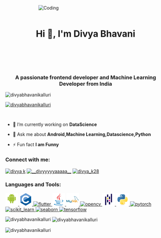 <img align="right" alt="Coding" width="400" src="https://media3.giphy.com/media/RbDKaczqWovIugyJmW/giphy.gif?cid=ecf05e47prrzuvneq1spx9dzbd9bhkpl9kfls7gxsalj9uvr&rid=giphy.gif&ct=g"><br><br>
<h1 align="center">Hi 👋, I'm Divya Bhavani</h1><br><br><br><br>
<h3 align="center">A passionate frontend developer and Machine Learning Developer from India</h3>

<p align="left"> <img src="https://komarev.com/ghpvc/?username=divyabhavanikalluri&label=Profile%20views&color=0e75b6&style=flat" alt="divyabhavanikalluri" /> </p>

<p align="left"> <a href="https://github.com/ryo-ma/github-profile-trophy"><img src="https://github-profile-trophy.vercel.app/?username=divyabhavanikalluri" alt="divyabhavanikalluri" /></a> </p>

<p align="left"> <a href="https://twitter.com/" target="blank"><img src="https://img.shields.io/twitter/follow/?logo=twitter&style=for-the-badge" alt="" /></a> </p>

- 🔭 I’m currently working on **DataScience**

- 💬 Ask me about **Android,Machine Learning,Datascience,Python**

- ⚡ Fun fact **I am Funny**

<h3 align="left">Connect with me:</h3>
<p align="left">
<a href="https://linkedin.com/in/divya k" target="blank"><img align="center" src="https://raw.githubusercontent.com/rahuldkjain/github-profile-readme-generator/master/src/images/icons/Social/linked-in-alt.svg" alt="divya k" height="30" width="40" /></a>
<a href="https://instagram.com/__divyyyyyaaaaa__" target="blank"><img align="center" src="https://raw.githubusercontent.com/rahuldkjain/github-profile-readme-generator/master/src/images/icons/Social/instagram.svg" alt="__divyyyyyaaaaa__" height="30" width="40" /></a>
<a href="https://www.codechef.com/users/divya_k28" target="blank"><img align="center" src="https://cdn.jsdelivr.net/npm/simple-icons@3.1.0/icons/codechef.svg" alt="divya_k28" height="30" width="40" /></a>
</p>

<h3 align="left">Languages and Tools:</h3>
<p align="left"> <a href="https://developer.android.com" target="_blank" rel="noreferrer"> <img src="https://raw.githubusercontent.com/devicons/devicon/master/icons/android/android-original-wordmark.svg" alt="android" width="40" height="40"/> </a> <a href="https://www.cprogramming.com/" target="_blank" rel="noreferrer"> <img src="https://raw.githubusercontent.com/devicons/devicon/master/icons/c/c-original.svg" alt="c" width="40" height="40"/> </a> <a href="https://flutter.dev" target="_blank" rel="noreferrer"> <img src="https://www.vectorlogo.zone/logos/flutterio/flutterio-icon.svg" alt="flutter" width="40" height="40"/> </a> <a href="https://www.java.com" target="_blank" rel="noreferrer"> <img src="https://raw.githubusercontent.com/devicons/devicon/master/icons/java/java-original.svg" alt="java" width="40" height="40"/> </a> <a href="https://www.mysql.com/" target="_blank" rel="noreferrer"> <img src="https://raw.githubusercontent.com/devicons/devicon/master/icons/mysql/mysql-original-wordmark.svg" alt="mysql" width="40" height="40"/> </a> <a href="https://opencv.org/" target="_blank" rel="noreferrer"> <img src="https://www.vectorlogo.zone/logos/opencv/opencv-icon.svg" alt="opencv" width="40" height="40"/> </a> <a href="https://pandas.pydata.org/" target="_blank" rel="noreferrer"> <img src="https://raw.githubusercontent.com/devicons/devicon/2ae2a900d2f041da66e950e4d48052658d850630/icons/pandas/pandas-original.svg" alt="pandas" width="40" height="40"/> </a> <a href="https://www.python.org" target="_blank" rel="noreferrer"> <img src="https://raw.githubusercontent.com/devicons/devicon/master/icons/python/python-original.svg" alt="python" width="40" height="40"/> </a> <a href="https://pytorch.org/" target="_blank" rel="noreferrer"> <img src="https://www.vectorlogo.zone/logos/pytorch/pytorch-icon.svg" alt="pytorch" width="40" height="40"/> </a> <a href="https://scikit-learn.org/" target="_blank" rel="noreferrer"> <img src="https://upload.wikimedia.org/wikipedia/commons/0/05/Scikit_learn_logo_small.svg" alt="scikit_learn" width="40" height="40"/> </a> <a href="https://seaborn.pydata.org/" target="_blank" rel="noreferrer"> <img src="https://seaborn.pydata.org/_images/logo-mark-lightbg.svg" alt="seaborn" width="40" height="40"/> </a> <a href="https://www.tensorflow.org" target="_blank" rel="noreferrer"> <img src="https://www.vectorlogo.zone/logos/tensorflow/tensorflow-icon.svg" alt="tensorflow" width="40" height="40"/> </a> </p>

<p><img align="left" src="https://github-readme-stats.vercel.app/api/top-langs?username=divyabhavanikalluri&show_icons=true&locale=en&layout=compact" alt="divyabhavanikalluri" /></p>

<p>&nbsp;<img align="center" src="https://github-readme-stats.vercel.app/api?username=divyabhavanikalluri&show_icons=true&locale=en" alt="divyabhavanikalluri" /></p>

<p><img align="center" src="https://github-readme-streak-stats.herokuapp.com/?user=divyabhavanikalluri&" alt="divyabhavanikalluri" /></p>
